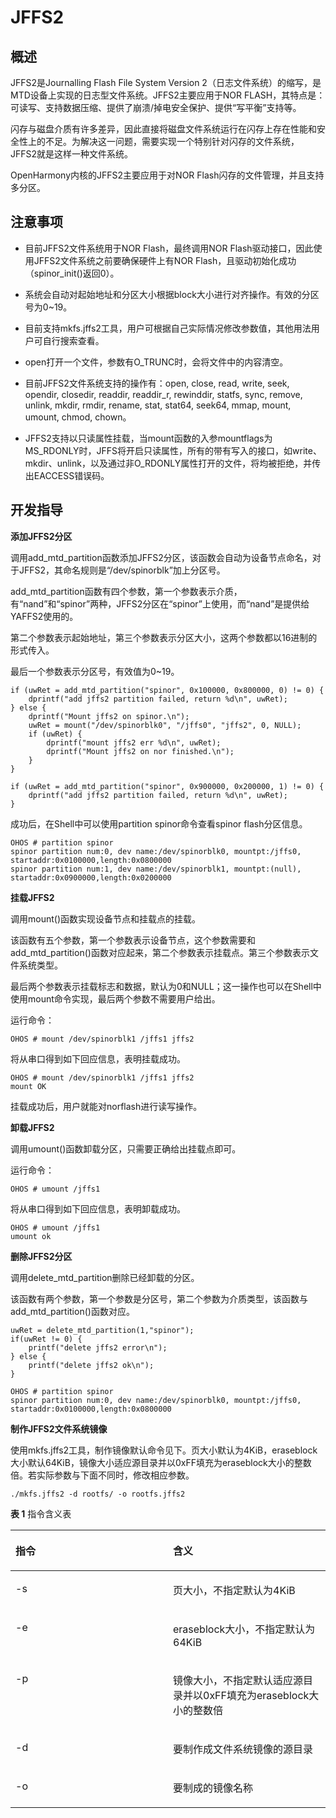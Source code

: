 # JFFS2<a name="ZH-CN_TOPIC_0000001052810482"></a>

## 概述<a name="section01261544730"></a>

JFFS2是Journalling Flash File  System Version 2（日志文件系统）的缩写，是MTD设备上实现的日志型文件系统。JFFS2主要应用于NOR FLASH，其特点是：可读写、支持数据压缩、提供了崩溃/掉电安全保护、提供“写平衡”支持等。

闪存与磁盘介质有许多差异，因此直接将磁盘文件系统运行在闪存上存在性能和安全性上的不足。为解决这一问题，需要实现一个特别针对闪存的文件系统，JFFS2就是这样一种文件系统。

OpenHarmony内核的JFFS2主要应用于对NOR Flash闪存的文件管理，并且支持多分区。

## 注意事项<a name="section94343420"></a>

-   目前JFFS2文件系统用于NOR Flash，最终调用NOR Flash驱动接口，因此使用JFFS2文件系统之前要确保硬件上有NOR Flash，且驱动初始化成功（spinor\_init\(\)返回0）。

-   系统会自动对起始地址和分区大小根据block大小进行对齐操作。有效的分区号为0\~19。

-   目前支持mkfs.jffs2工具，用户可根据自己实际情况修改参数值，其他用法用户可自行搜索查看。

-   open打开一个文件，参数有O\_TRUNC时，会将文件中的内容清空。

-   目前JFFS2文件系统支持的操作有：open, close, read, write, seek, opendir, closedir, readdir, readdir\_r, rewinddir,  statfs, sync, remove, unlink, mkdir, rmdir, rename, stat, stat64, seek64,  mmap, mount, umount, chmod, chown。

-   JFFS2支持以只读属性挂载，当mount函数的入参mountflags为MS\_RDONLY时，JFFS将开启只读属性，所有的带有写入的接口，如write、mkdir、unlink，以及通过非O\_RDONLY属性打开的文件，将均被拒绝，并传出EACCESS错误码。


## 开发指导<a name="section14979101812411"></a>

**添加JFFS2分区**

调用add\_mtd\_partition函数添加JFFS2分区，该函数会自动为设备节点命名，对于JFFS2，其命名规则是“/dev/spinorblk”加上分区号。

add\_mtd\_partition函数有四个参数，第一个参数表示介质，有“nand”和“spinor”两种，JFFS2分区在“spinor”上使用，而“nand”是提供给YAFFS2使用的。

第二个参数表示起始地址，第三个参数表示分区大小，这两个参数都以16进制的形式传入。

最后一个参数表示分区号，有效值为0\~19。

```
if (uwRet = add_mtd_partition("spinor", 0x100000, 0x800000, 0) != 0) {
    dprintf("add jffs2 partition failed, return %d\n", uwRet);
} else {
    dprintf("Mount jffs2 on spinor.\n");
    uwRet = mount("/dev/spinorblk0", "/jffs0", "jffs2", 0, NULL);
    if (uwRet) {
        dprintf("mount jffs2 err %d\n", uwRet);
        dprintf("Mount jffs2 on nor finished.\n");
    }
}

if (uwRet = add_mtd_partition("spinor", 0x900000, 0x200000, 1) != 0) {
    dprintf("add jffs2 partition failed, return %d\n", uwRet);
}
```

成功后，在Shell中可以使用partition  spinor命令查看spinor flash分区信息。

```
OHOS # partition spinor
spinor partition num:0, dev name:/dev/spinorblk0, mountpt:/jffs0, startaddr:0x0100000,length:0x0800000 
spinor partition num:1, dev name:/dev/spinorblk1, mountpt:(null), startaddr:0x0900000,length:0x0200000
```

**挂载JFFS2**

调用mount\(\)函数实现设备节点和挂载点的挂载。

该函数有五个参数，第一个参数表示设备节点，这个参数需要和add\_mtd\_partition\(\)函数对应起来，第二个参数表示挂载点。第三个参数表示文件系统类型。

最后两个参数表示挂载标志和数据，默认为0和NULL；这一操作也可以在Shell中使用mount命令实现，最后两个参数不需要用户给出。

运行命令：

```
OHOS # mount /dev/spinorblk1 /jffs1 jffs2
```

将从串口得到如下回应信息，表明挂载成功。

```
OHOS # mount /dev/spinorblk1 /jffs1 jffs2
mount OK
```

挂载成功后，用户就能对norflash进行读写操作。

**卸载JFFS2**

调用umount\(\)函数卸载分区，只需要正确给出挂载点即可。

运行命令：

```
OHOS # umount /jffs1
```

将从串口得到如下回应信息，表明卸载成功。

```
OHOS # umount /jffs1
umount ok
```

**删除JFFS2分区**

调用delete\_mtd\_partition删除已经卸载的分区。

该函数有两个参数，第一个参数是分区号，第二个参数为介质类型，该函数与add\_mtd\_partition\(\)函数对应。

```
uwRet = delete_mtd_partition(1,"spinor"); 
if(uwRet != 0) {
    printf("delete jffs2 error\n"); 
} else {     
    printf("delete jffs2 ok\n");
}

OHOS # partition spinor 
spinor partition num:0, dev name:/dev/spinorblk0, mountpt:/jffs0, startaddr:0x0100000,length:0x0800000
```

**制作JFFS2文件系统镜像**

使用mkfs.jffs2工具，制作镜像默认命令见下。页大小默认为4KiB，eraseblock大小默认64KiB，镜像大小适应源目录并以0xFF填充为eraseblock大小的整数倍。若实际参数与下面不同时，修改相应参数。

```
./mkfs.jffs2 -d rootfs/ -o rootfs.jffs2
```

**表 1**  指令含义表

<a name="table1925613541465"></a>
<table><thead align="left"><tr id="row325613545615"><th class="cellrowborder" valign="top" width="50%" id="mcps1.2.3.1.1"><p id="p153851336772"><a name="p153851336772"></a><a name="p153851336772"></a>指令</p>
</th>
<th class="cellrowborder" valign="top" width="50%" id="mcps1.2.3.1.2"><p id="p43852366714"><a name="p43852366714"></a><a name="p43852366714"></a>含义</p>
</th>
</tr>
</thead>
<tbody><tr id="row125715410619"><td class="cellrowborder" valign="top" width="50%" headers="mcps1.2.3.1.1 "><p id="p20385103615715"><a name="p20385103615715"></a><a name="p20385103615715"></a>-s</p>
</td>
<td class="cellrowborder" valign="top" width="50%" headers="mcps1.2.3.1.2 "><p id="p1338510362717"><a name="p1338510362717"></a><a name="p1338510362717"></a>页大小，不指定默认为4KiB</p>
</td>
</tr>
<tr id="row787741814720"><td class="cellrowborder" valign="top" width="50%" headers="mcps1.2.3.1.1 "><p id="p538673616710"><a name="p538673616710"></a><a name="p538673616710"></a>-e</p>
</td>
<td class="cellrowborder" valign="top" width="50%" headers="mcps1.2.3.1.2 "><p id="p6386123612719"><a name="p6386123612719"></a><a name="p6386123612719"></a>eraseblock大小，不指定默认为64KiB</p>
</td>
</tr>
<tr id="row1160020211719"><td class="cellrowborder" valign="top" width="50%" headers="mcps1.2.3.1.1 "><p id="p83861361079"><a name="p83861361079"></a><a name="p83861361079"></a>-p</p>
</td>
<td class="cellrowborder" valign="top" width="50%" headers="mcps1.2.3.1.2 "><p id="p538612361575"><a name="p538612361575"></a><a name="p538612361575"></a>镜像大小，不指定默认适应源目录并以0xFF填充为eraseblock大小的整数倍</p>
</td>
</tr>
<tr id="row151563245714"><td class="cellrowborder" valign="top" width="50%" headers="mcps1.2.3.1.1 "><p id="p183864361579"><a name="p183864361579"></a><a name="p183864361579"></a>-d</p>
</td>
<td class="cellrowborder" valign="top" width="50%" headers="mcps1.2.3.1.2 "><p id="p238618361573"><a name="p238618361573"></a><a name="p238618361573"></a>要制作成文件系统镜像的源目录</p>
</td>
</tr>
<tr id="row1323210319714"><td class="cellrowborder" valign="top" width="50%" headers="mcps1.2.3.1.1 "><p id="p103867369710"><a name="p103867369710"></a><a name="p103867369710"></a>-o</p>
</td>
<td class="cellrowborder" valign="top" width="50%" headers="mcps1.2.3.1.2 "><p id="p1938603617710"><a name="p1938603617710"></a><a name="p1938603617710"></a>要制成的镜像名称</p>
</td>
</tr>
</tbody>
</table>


